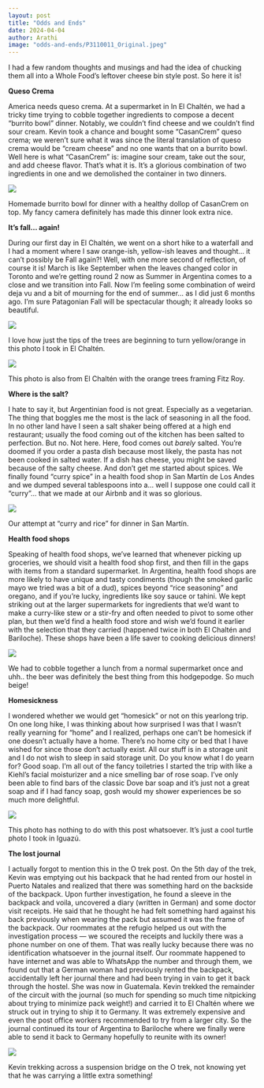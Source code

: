 ```yaml
---
layout: post
title: "Odds and Ends"
date: 2024-04-04
author: Arathi
image: "odds-and-ends/P3110011_Original.jpeg"
---
```


I had a few random thoughts and musings and had the idea of chucking them all into a Whole Food’s leftover cheese bin style post. So here it is!

**Queso Crema**

America needs queso crema. At a supermarket in In El Chaltén, we had a tricky time trying to cobble together ingredients to compose a decent “burrito bowl” dinner. Notably, we couldn’t find cheese and we couldn’t find sour cream. Kevin took a chance and bought some “CasanCrem” queso crema; we weren’t sure what it was since the literal translation of queso crema would be “cream cheese” and no one wants that on a burrito bowl. Well here is what “CasanCrem” is: imagine sour cream, take out the sour, and add cheese flavor. That’s what it is. It’s a glorious combination of two ingredients in one and we demolished the container in two dinners.

![](assets/img/odds-and-ends/P3080477_Original.jpeg)

<figcaption>

Homemade burrito bowl for dinner with a healthy dollop of CasanCrem on top. My fancy camera definitely has made this dinner look extra nice.

</figcaption>

**It’s fall… again!**

During our first day in El Chaltén, we went on a short hike to a waterfall and I had a moment where I saw orange-ish, yellow-ish leaves and thought… it can’t possibly be Fall again?! Well, with one more second of reflection, of course it is! March is like September when the leaves changed color in Toronto and we’re getting round 2 now as Summer in Argentina comes to a close and we transition into Fall. Now I’m feeling some combination of weird deja vu and a bit of mourning for the end of summer… as I did just 6 months ago. I’m sure Patagonian Fall will be spectacular though; it already looks so beautiful.

![](assets/img/odds-and-ends/P3110011_Original.jpeg)

<figcaption>

I love how just the tips of the trees are beginning to turn yellow/orange in this photo I took in El Chaltén.

</figcaption>

![](assets/img/odds-and-ends/P3110053_Original.jpeg)

<figcaption>

This photo is also from El Chaltén with the orange trees framing Fitz Roy.

</figcaption>

**Where is the salt?**

I hate to say it, but Argentinian food is not great. Especially as a vegetarian. The thing that boggles me the most is the lack of seasoning in all the food. In no other land have I seen a salt shaker being offered at a high end restaurant; usually the food coming out of the kitchen has been salted to perfection. But no. Not here. Here, food comes out _barely_ salted. You’re doomed if you order a pasta dish because most likely, the pasta has not been cooked in salted water. If a dish has cheese, you might be saved because of the salty cheese. And don’t get me started about spices. We finally found “curry spice” in a health food shop in San Martín de Los Andes and we dumped several tablespoons into a... well I suppose one could call it “curry”… that we made at our Airbnb and it was so glorious.

![](assets/img/odds-and-ends/P3230030_Original.jpeg)

<figcaption>

Our attempt at “curry and rice” for dinner in San Martín.

</figcaption>

**Health food shops**

Speaking of health food shops, we’ve learned that whenever picking up groceries, we should visit a health food shop first, and then fill in the gaps with items from a standard supermarket. In Argentina, health food shops are more likely to have unique and tasty condiments (though the smoked garlic mayo we tried was a bit of a dud), spices beyond “rice seasoning” and oregano, and if you’re lucky, ingredients like soy sauce or tahini. We kept striking out at the larger supermarkets for ingredients that we’d want to make a curry-like stew or a stir-fry and often needed to pivot to some other plan, but then we’d find a health food store and wish we’d found it earlier with the selection that they carried (happened twice in both El Chaltén and Bariloche). These shops have been a life saver to cooking delicious dinners!

![](assets/img/odds-and-ends/PXL_20240324_153427337_Original.jpeg)

<figcaption>

We had to cobble together a lunch from a normal supermarket once and uhh.. the beer was definitely the best thing from this hodgepodge. So much beige!

</figcaption>

**Homesickness**

I wondered whether we would get “homesick” or not on this yearlong trip. On one long hike, I was thinking about how surprised I was that I wasn’t really yearning for “home” and I realized, perhaps one can’t be homesick if one doesn’t actually have a home. There’s no home city or bed that I have wished for since those don’t actually exist. All our stuff is in a storage unit and I do not wish to sleep in said storage unit. Do you know what I do yearn for? Good soap. I’m all out of the fancy toiletries I started the trip with like a Kiehl’s facial moisturizer and a nice smelling bar of rose soap. I’ve only been able to find bars of the classic Dove bar soap and it’s just not a great soap and if I had fancy soap, gosh would my shower experiences be so much more delightful.

![](assets/img/odds-and-ends/P2140069_Original.jpeg)

<figcaption>

This photo has nothing to do with this post whatsoever. It’s just a cool turtle photo I took in Iguazú.

</figcaption>

**The lost journal**

I actually forgot to mention this in the O trek post. On the 5th day of the trek, Kevin was emptying out his backpack that he had rented from our hostel in Puerto Natales and realized that there was something hard on the backside of the backpack. Upon further investigation, he found a sleeve in the backpack and voila, uncovered a diary (written in German) and some doctor visit receipts. He said that he thought he had felt something hard against his back previously when wearing the pack but assumed it was the frame of the backpack. Our roommates at the refugio helped us out with the investigation process — we scoured the receipts and luckily there was a phone number on one of them. That was really lucky because there was no identification whatsoever in the journal itself. Our roommate happened to have internet and was able to WhatsApp the number and through them, we found out that a German woman had previously rented the backpack, accidentally left her journal there and had been trying in vain to get it back through the hostel. She was now in Guatemala. Kevin trekked the remainder of the circuit with the journal (so much for spending so much time nitpicking about trying to minimize pack weight!) and carried it to El Chaltén where we struck out in trying to ship it to Germany. It was extremely expensive and even the post office workers recommended to try from a larger city. So the journal continued its tour of Argentina to Bariloche where we finally were able to send it back to Germany hopefully to reunite with its owner!

![](assets/img/odds-and-ends/PXL_20240302_173639807_Original.jpeg)

<figcaption>

Kevin trekking across a suspension bridge on the O trek, not knowing yet that he was carrying a little extra something!

</figcaption>
